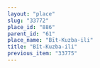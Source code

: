 ```yaml
---
layout: "place"
slug: "33772"
place_id: "886"
parent_id: "61"
place_name: "Bīt-Kuzba-ili"
title: "Bīt-Kuzba-ili"
previous_item: "33775"
---
```

